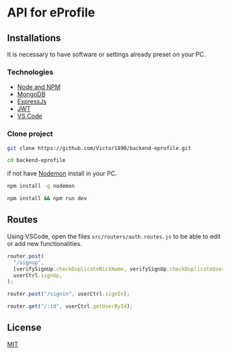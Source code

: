 
# API for eProfile

## Installations

It is necessary to have software or settings already preset on your PC.

### Technologies

* [Node and NPM](https://nodejs.org/en/)
* [MongoDB](https://www.mongodb.com/)
* [ExpressJs](https://expressjs.com/)
* [JWT](https://jwt.io/)
* [VS Code](https://code.visualstudio.com/)

### Clone project

```bash
git clone https://github.com/Victor1890/backend-eprofile.git
```

```bash
cd backend-eprofile
```

if not have [Nodemon](https://www.npmjs.com/package/nodemon) install in your PC.

```bash
npm install -g nodemon
```

```bash
npm install && npm run dev
```

## Routes

Using VSCode, open the files `src/routers/auth.routes.js` to be able to edit or add new functionalities.

```js
router.post(
  "/signup",
  [verifySignUp.checkDuplicateNickName, verifySignUp.checkDuplicateUserEmail],
  userCtrl.signUp,
);

router.post("/signin", userCtrl.signIn);

router.get("/:id", userCtrl.getUserById);
```

## License

[MIT](https://choosealicense.com/licenses/mit/)
